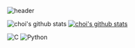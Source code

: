![header](https://capsule-render.vercel.app/api?type=slice&color=48BA87&height=120&section=header&text=HyunWoong%20Choi&fontSize=30&rotate=8&fontAlign=80&fontAlignY=30)


![choi's github stats](https://github-readme-stats.vercel.app/api?username=coper3976&show_icons=true&theme=vue&count_private=true)
[![choi's github stats](https://github-readme-stats.vercel.app/api/top-langs/?username=coper3976&langs_count=10&layout=compact&theme=vue)](https://github.com/coper3976)


![C](https://img.shields.io/badge/c-%2300599C.svg?style=for-the-badge&logo=c&logoColor=white)
![Python](https://img.shields.io/badge/python-3670A0?style=for-the-badge&logo=python&logoColor=ffdd54)




